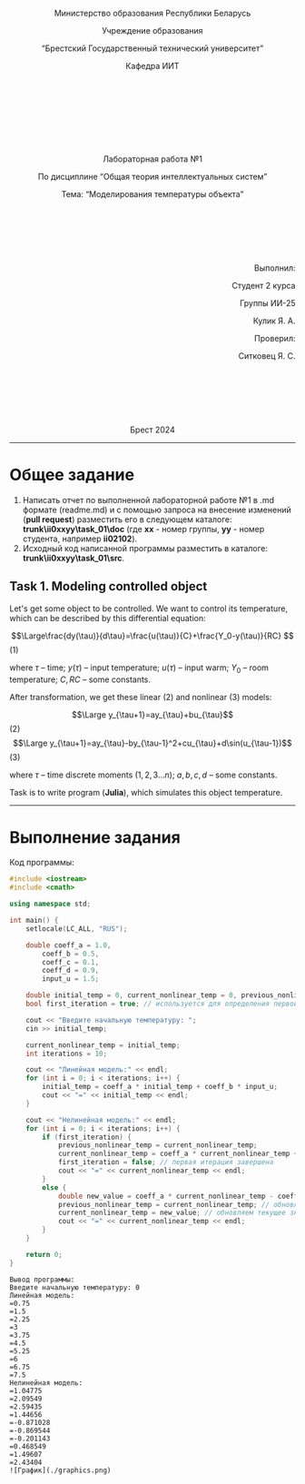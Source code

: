 <p align="center"> Министерство образования Республики Беларусь</p>
<p align="center">Учреждение образования</p>
<p align="center">“Брестский Государственный технический университет”</p>
<p align="center">Кафедра ИИТ</p>
<br><br><br><br><br><br><br>
<p align="center">Лабораторная работа №1</p>
<p align="center">По дисциплине “Общая теория интеллектуальных систем”</p>
<p align="center">Тема: “Моделирования температуры объекта”</p>
<br><br><br><br><br>
<p align="right">Выполнил:</p>
<p align="right">Студент 2 курса</p>
<p align="right">Группы ИИ-25</p>
<p align="right">Кулик Я. А.</p>
<p align="right">Проверил:</p>
<p align="right">Ситковец Я. С.</p>
<br><br><br><br><br>
<p align="center">Брест 2024</p>

<hr>

# Общее задание #
1. Написать отчет по выполненной лабораторной работе №1 в .md формате (readme.md) и с помощью запроса на внесение изменений (**pull request**) разместить его в следующем каталоге: **trunk\ii0xxyy\task_01\doc** (где **xx** - номер группы, **yy** - номер студента, например **ii02102**).
2. Исходный код написанной программы разместить в каталоге: **trunk\ii0xxyy\task_01\src**.
## Task 1. Modeling controlled object ##
Let's get some object to be controlled. We want to control its temperature, which can be described by this differential equation:

$$\Large\frac{dy(\tau)}{d\tau}=\frac{u(\tau)}{C}+\frac{Y_0-y(\tau)}{RC} $$ (1)

where $\tau$ – time; $y(\tau)$ – input temperature; $u(\tau)$ – input warm; $Y_0$ – room temperature; $C,RC$ – some constants.

After transformation, we get these linear (2) and nonlinear (3) models:

$$\Large y_{\tau+1}=ay_{\tau}+bu_{\tau}$$ (2)
$$\Large y_{\tau+1}=ay_{\tau}-by_{\tau-1}^2+cu_{\tau}+d\sin(u_{\tau-1})$$ (3)

where $\tau$ – time discrete moments ($1,2,3{\dots}n$); $a,b,c,d$ – some constants.

Task is to write program (**Julia**), which simulates this object temperature.

<hr>

# Выполнение задания #

Код программы:
```C++
#include <iostream>
#include <cmath>

using namespace std;

int main() {
    setlocale(LC_ALL, "RUS");

    double coeff_a = 1.0,
        coeff_b = 0.5,
        coeff_c = 0.1,
        coeff_d = 0.9,
        input_u = 1.5;

    double initial_temp = 0, current_nonlinear_temp = 0, previous_nonlinear_temp = 0;
    bool first_iteration = true; // используется для определения первой итерации

    cout << "Введите начальную температуру: ";
    cin >> initial_temp;

    current_nonlinear_temp = initial_temp;
    int iterations = 10;

    cout << "Линейная модель:" << endl;
    for (int i = 0; i < iterations; i++) {
        initial_temp = coeff_a * initial_temp + coeff_b * input_u;
        cout << "=" << initial_temp << endl;
    }

    cout << "Нелинейная модель:" << endl;
    for (int i = 0; i < iterations; i++) {
        if (first_iteration) {
            previous_nonlinear_temp = current_nonlinear_temp;
            current_nonlinear_temp = coeff_a * current_nonlinear_temp + coeff_c * input_u + coeff_d * sin(input_u);
            first_iteration = false; // первая итерация завершена
            cout << "=" << current_nonlinear_temp << endl;
        }
        else {
            double new_value = coeff_a * current_nonlinear_temp - coeff_b * pow(previous_nonlinear_temp, 2) + coeff_c * input_u + coeff_d * sin(input_u);
            previous_nonlinear_temp = current_nonlinear_temp; // обновляем предыдущее значение
            current_nonlinear_temp = new_value; // обновляем текущее значение
            cout << "=" << current_nonlinear_temp << endl;
        }
    }

    return 0;
}

```     
```
Вывод программы:
Введите начальную температуру: 0
Линейная модель:
=0.75
=1.5
=2.25
=3
=3.75
=4.5
=5.25
=6
=6.75
=7.5
Нелинейная модель:
=1.04775
=2.09549
=2.59435
=1.44656
=-0.871028
=-0.869544
=-0.201143
=0.468549
=1.49607
=2.43404
![График](./graphics.png)
